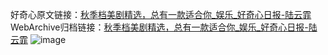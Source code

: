 好奇心原文链接：[秋季档美剧精选，总有一款适合你_娱乐_好奇心日报-陆云霏](https://www.qdaily.com/articles/1401.html)
WebArchive归档链接：[秋季档美剧精选，总有一款适合你_娱乐_好奇心日报-陆云霏](http://web.archive.org/web/20190623145854/https://www.qdaily.com/articles/1401.html)
![image](http://ww3.sinaimg.cn/large/007d5XDply1g3v4cjyv1hj30u06eux6p)